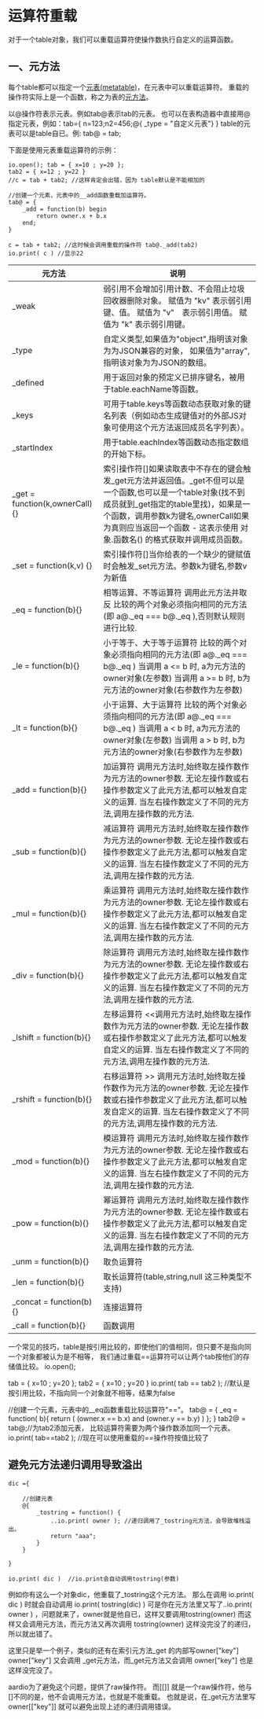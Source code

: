 # 运算符重载

 对于一个table对象，我们可以重载运算符使操作数执行自定义的运算函数。

## 一、元方法

每个table都可以指定一个[元表(metatable)](libraries/kernel/table/meta)，在元表中可以重载运算符。
重载的操作符实际上是一个函数，称之为表的[元方法](the%20language/%D4%CB%CB%E3%B7%FB/2/metatable)。

以@操作符表示元表。例如tab@表示tab的元表。
也可以在表构造器中直接用@指定元表，例如：tab={ n=123;n2=456;@{ _type = "自定义元表"} }
table的元表可以是table自已。例: tab@ = tab;

 下面是使用元表重载运算符的示例：

``` aau
io.open(); tab = { x=10 ; y=20 };
tab2 = { x=12 ; y=22 }
//c = tab + tab2; //这样肯定会出错，因为 table默认是不能相加的

//创建一个元素，元表中的__add函数重载加运算符。
tab@ = {
	_add = function(b) begin
		return owner.x + b.x
	end;
}

c = tab + tab2; //这时候会调用重载的操作符 tab@._add(tab2)
io.print( c ) //显示22
```




|  元方法 |  说明 |
| --- | --- |
| _weak |  弱引用不会增加引用计数、不会阻止垃圾回收器删除对象。 赋值为 "kv" 表示弱引用键、值。 赋值为 "v"　表示弱引用值。 赋值为 "k" 表示弱引用键。 |
|  _type |  自定义类型,如果值为"object",指明该对象为为JSON兼容的对象， 如果值为"array",指明该对象为为JSON的数组。 |
|  _defined |  用于返回对象的预定义已排序键名，被用于table.eachName等函数。 |
|  _keys |  可用于table.keys等函数动态获取对象的键名列表（例如动态生成键值对的外部JS对象可使用这个元方法返回成员名字列表）。 |
|  _startIndex |  用于table.eachIndex等函数动态指定数组的开始下标。 |
| _get = function(k,ownerCall) {} | 索引操作符[]如果读取表中不存在的键会触发_get元方法并返回值。_get不但可以是一个函数,也可以是一个table对象(找不到成员就到_get指定的table里找)，如果是一个函数，调用参数k为键名,ownerCall如果为真则应当返回一个函数 - 这表示使用 对象.函数名() 的格式获取并调用成员函数。 |
| _set = function(k,v) {} | 索引操作符[]当你给表的一个缺少的键赋值时会触发_set元方法。参数k为键名,参数v为新值 |
| _eq = function(b){} | 相等运算、不等运算符 调用此元方法并取反 比较的两个对象必须指向相同的元方法(即 a@._eq === b@._eq ),否则默认规则进行比较. |
| _le = function(b){} |  小于等于、大于等于运算符 比较的两个对象必须指向相同的元方法(即 a@._eq === b@._eq ) 当调用 a <= b 时, a为元方法的owner对象(左参数) 当调用 a >= b 时, b为元方法的owner对象(右参数作为左参数) |
| _lt = function(b){} |  小于运算、大于运算符 比较的两个对象必须指向相同的元方法(即 a@._eq === b@._eq ) 当调用 a < b 时, a为元方法的owner对象(左参数) 当调用 a > b 时, b为元方法的owner对象(右参数作为左参数) |
| _add = function(b){} |  加运算符 调用元方法时,始终取左操作数作为元方法的owner参数. 无论左操作数或右操作参数定义了此元方法,都可以触发自定义的运算. 当左右操作数定义了不同的元方法,调用左操作数的元方法. |
| _sub = function(b){} |  减运算符 调用元方法时,始终取左操作数作为元方法的owner参数. 无论左操作数或右操作参数定义了此元方法,都可以触发自定义的运算. 当左右操作数定义了不同的元方法,调用左操作数的元方法. |
| _mul = function(b){} | 乘运算符 调用元方法时,始终取左操作数作为元方法的owner参数. 无论左操作数或右操作参数定义了此元方法,都可以触发自定义的运算. 当左右操作数定义了不同的元方法,调用左操作数的元方法. |
| _div = function(b){} |  除运算符 调用元方法时,始终取左操作数作为元方法的owner参数. 无论左操作数或右操作参数定义了此元方法,都可以触发自定义的运算. 当左右操作数定义了不同的元方法,调用左操作数的元方法. |
| _lshift = function(b){} |  左移运算符 <<调用元方法时,始终取左操作数作为元方法的owner参数. 无论左操作数或右操作参数定义了此元方法,都可以触发自定义的运算. 当左右操作数定义了不同的元方法,调用左操作数的元方法. |
| _rshift = function(b){} |  右移运算符 >> 调用元方法时,始终取左操作数作为元方法的owner参数. 无论左操作数或右操作参数定义了此元方法,都可以触发自定义的运算. 当左右操作数定义了不同的元方法,调用左操作数的元方法. |
| _mod = function(b){} |  模运算符 调用元方法时,始终取左操作数作为元方法的owner参数. 无论左操作数或右操作参数定义了此元方法,都可以触发自定义的运算. 当左右操作数定义了不同的元方法,调用左操作数的元方法. |
| _pow = function(b){} |  幂运算符 调用元方法时,始终取左操作数作为元方法的owner参数. 无论左操作数或右操作参数定义了此元方法,都可以触发自定义的运算. 当左右操作数定义了不同的元方法,调用左操作数的元方法. |
| _unm = function(b){} |  取负运算符 |
| _len = function(b){} |  取长运算符(table,string,null 这三种类型不支持) |
| _concat = function(b){} |  连接运算符 |
| _call = function(b){} |  函数调用 |



一个常见的技巧，table是按引用比较的，即使他们的值相同，但只要不是指向同一个对象都被认为是不相等，
我们通过重载==运算符可以让两个tab按他们的存储值比较。
io.open();

tab = { x=10 ; y=20 };
tab2 = { x=10 ; y=20 }
io.print( tab == tab2 ); //默认是按引用比较，不指向同一个对象就不相等，结果为false

//创建一个元素，元表中的__eq函数重载比较运算符"=="。
tab@ = {
_eq = function( b){ 
return ( (owner.x == b.x) and (owner.y == b.y) )
};
}
tab2@ = tab@;//为tab2添加元表， 比较运算符需要为两个操作数添加同一个元表。
io.print( tab==tab2 ); //现在可以使用重载的==操作符按值比较了

## 避免元方法递归调用导致溢出

``` aau
dic ={

	//创建元表
	@{
		_tostring = function() {
			..io.print( owner ); //递归调用了_tostring元方法，会导致堆栈溢出。
			return "aaa";
		}
	}

}

io.print( dic )  //io.print会自动调用tostring(参数)
```

例如你有这么一个对象dic，他重载了_tostring这个元方法。
那么在调用 io.print( dic ) 时就会自动调用 io.print( tostring(dic) )
可是你在元方法里又写了..io.print( owner ) ，问题就来了，owner就是他自已，这样又要调用tostring(owner) 而这样又会调用元方法，而元方法又再次调用 tostring(owner) 这样没完没了的递归，所以就出错了。

这里只是举一个例子，类似的还有在索引元方法_get 的内部写owner["key"]
owner["key"] 又会调用 _get元方法，而_get元方法又会调用 owner["key"] 也是这样没完没了。

aardio为了避免这个问题，提供了raw操作符。
而[[]] 就是一个raw操作符，他与[]不同的是，他不会调用元方法，也就是不能重载。
也就是说，在_get元方法里写 owner[["key"]] 就可以避免出现上述的递归调用错误。

